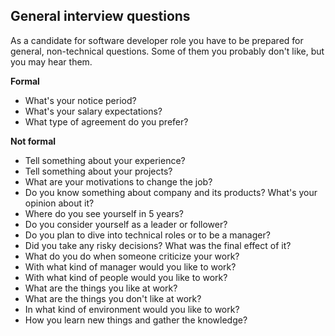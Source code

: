General interview questions
---------------------------

As a candidate for software developer role you have to be prepared for general, non-technical questions. Some of them you probably don't like, but you may hear them.

**Formal**
- What's your notice period?
- What's your salary expectations?
- What type of agreement do you prefer?

**Not formal**
- Tell something about your experience?
- Tell something about your projects?
- What are your motivations to change the job?
- Do you know something about company and its products? What's your opinion about it?
- Where do you see yourself in 5 years?
- Do you consider yourself as a leader or follower?
- Do you plan to dive into technical roles or to be a manager?
- Did you take any risky decisions? What was the final effect of it?
- What do you do when someone criticize your work?
- With what kind of manager would you like to work?
- With what kind of people would you like to work?
- What are the things you like at work?
- What are the things you don't like at work?
- In what kind of environment would you like to work?
- How you learn new things and gather the knowledge?
